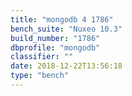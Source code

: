 ```yaml
---
title: "mongodb 4 1786"
bench_suite: "Nuxeo 10.3"
build_number: "1786"
dbprofile: "mongodb"
classifier: ""
date: 2018-12-22T13:56:18
type: "bench"
---
```

